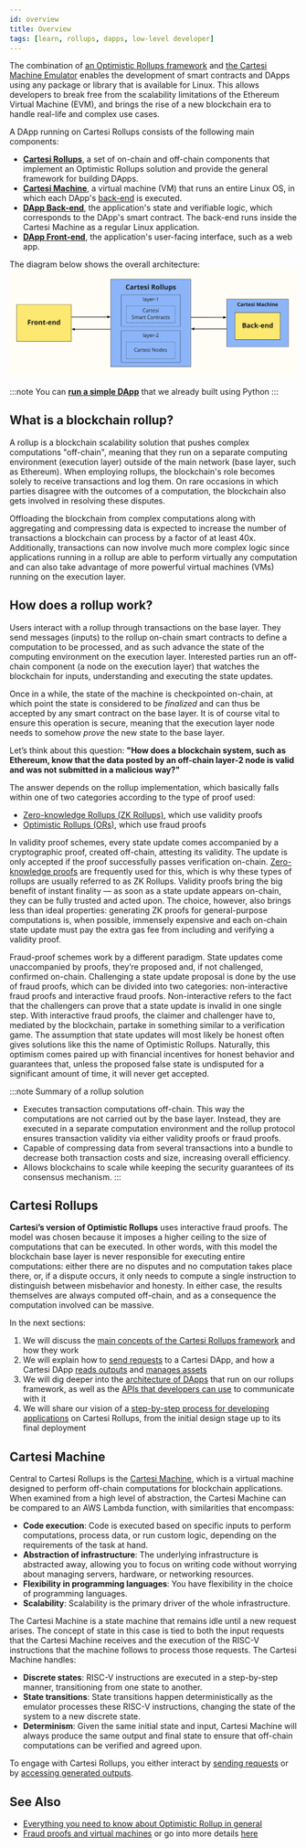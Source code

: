 ```yaml
---
id: overview
title: Overview
tags: [learn, rollups, dapps, low-level developer]
---
```


The combination of [an Optimistic Rollups framework](https://github.com/cartesi/rollups) and [the Cartesi Machine Emulator](https://github.com/cartesi/machine-emulator) enables the development of smart contracts and DApps using any package or library that is available for Linux. This allows developers to break free from the scalability limitations of the Ethereum Virtual Machine (EVM), and brings the rise of a new blockchain era to handle real-life and complex use cases.

A DApp running on Cartesi Rollups consists of the following main components:

* [**Cartesi Rollups**](./components.md), a set of on-chain and off-chain components that implement an Optimistic Rollups solution and provide the general framework for building DApps.
* [**Cartesi Machine**](/machine/intro), a virtual machine (VM) that runs an entire Linux OS, in which each DApp's [back-end](./dapp-architecture.md#back-end) is executed.
* [**DApp Back-end**](./dapp-architecture.md#back-end), the application's state and verifiable logic, which corresponds to the DApp's smart contract. The back-end runs inside the Cartesi Machine as a regular Linux application.
* [**DApp Front-end**](./dapp-architecture.md#front-end), the application's user-facing interface, such as a web app.

The diagram below shows the overall architecture:
![img](./core-components.png)

:::note
You can [**run a simple DApp**](./build-dapps/run-dapp.md) that we already built using Python
:::

## What is a blockchain rollup?

A rollup is a blockchain scalability solution that pushes complex computations "off-chain", meaning that they run on a separate computing environment (execution layer) outside of the main network (base layer, such as Ethereum). When employing rollups, the blockchain's role becomes solely to receive transactions and log them. On rare occasions in which parties disagree with the outcomes of a computation, the blockchain also gets involved in resolving these disputes.

Offloading the blockchain from complex computations along with aggregating and compressing data is expected to increase the number of transactions a blockchain can process by a factor of at least 40x. Additionally, transactions can now involve much more complex logic since applications running in a rollup are able to perform virtually any computation and can also take advantage of more powerful virtual machines (VMs) running on the execution layer.

## How does a rollup work?

Users interact with a rollup through transactions on the base layer. They send messages (inputs) to the rollup on-chain smart contracts to define a computation to be processed, and as such advance the state of the computing environment on the execution layer. Interested parties run an off-chain component (a node on the execution layer) that watches the blockchain for inputs, understanding and executing the state updates.

Once in a while, the state of the machine is checkpointed on-chain, at which point the state is considered to be *finalized* and can thus be accepted by any smart contract on the base layer. It is of course vital to ensure this operation is secure, meaning that the execution layer node needs to somehow *prove* the new state to the base layer.

Let’s think about this question:
**"How does a blockchain system, such as Ethereum, know that the data posted by an off-chain layer-2 node is valid and was not submitted in a malicious way?"**

The answer depends on the rollup implementation, which basically falls within one of two categories according to the type of proof used:

* [Zero-knowledge Rollups (ZK Rollups)](https://ethereum.org/en/developers/docs/scaling/zk-rollups), which use validity proofs
* [Optimistic Rollups (ORs)](https://ethereum.org/en/developers/docs/scaling/optimistic-rollups/), which use fraud proofs

In validity proof schemes, every state update comes accompanied by a cryptographic proof, created off-chain, attesting its validity. The update is only accepted if the proof successfully passes verification on-chain. [Zero-knowledge proofs](https://en.wikipedia.org/wiki/Zero-knowledge_proof) are frequently used for this, which is why these types of rollups are usually referred to as ZK Rollups. Validity proofs bring the big benefit of instant finality — as soon as a state update appears on-chain, they can be fully trusted and acted upon. The choice, however, also brings less than ideal properties: generating ZK proofs for general-purpose computations is, when possible, immensely expensive and each on-chain state update must pay the extra gas fee from including and verifying a validity proof.

Fraud-proof schemes work by a different paradigm. State updates come unaccompanied by proofs, they’re proposed and, if not challenged, confirmed on-chain. Challenging a state update proposal is done by the use of fraud proofs, which can be divided into two categories: non-interactive fraud proofs and interactive fraud proofs.
Non-interactive refers to the fact that the challengers can prove that a state update is invalid in one single step. With interactive fraud proofs, the claimer and challenger have to, mediated by the blockchain, partake in something similar to a verification game. The assumption that state updates will most likely be honest often gives solutions like this the name of Optimistic Rollups. Naturally, this optimism comes paired up with financial incentives for honest behavior and guarantees that, unless the proposed false state is undisputed for a significant amount of time, it will never get accepted.

:::note Summary of a rollup solution
* Executes transaction computations off-chain. This way the computations are not carried out by the base layer. Instead, they are executed in a separate computation environment and the rollup protocol ensures transaction validity via either validity proofs or fraud proofs.
* Capable of compressing data from several transactions into a bundle to decrease both transaction costs and size, increasing overall efficiency.
* Allows blockchains to scale while keeping the security guarantees of its consensus mechanism.
:::

## Cartesi Rollups

**Cartesi’s version of Optimistic Rollups** uses interactive fraud proofs. The model was chosen because it imposes a higher ceiling to the size of computations that can be executed. In other words, with this model the blockchain base layer is never responsible for executing entire computations: either there are no disputes and no computation takes place there, or, if a dispute occurs, it only needs to compute a single instruction to distinguish between misbehavior and honesty. In either case, the results themselves are always computed off-chain, and as a consequence the computation involved can be massive.

In the next sections:
1. We will discuss the [main concepts of the Cartesi Rollups framework](./components.md) and how they work
2. We will explain how to [send requests](./sending-requests.md) to a Cartesi DApp, and how a Cartesi DApp [reads outputs](./reading-outputs.md) and [manages assets](./assets-handling.md)
3. We will dig deeper into the [architecture of DApps](./dapp-architecture.md) that run on our rollups framework, as well as the [APIs that developers can use](./http-api.md) to communicate with it
4. We will share our vision of a [step-by-step process for developing applications](./dapp-life-cycle.md) on Cartesi Rollups, from the initial design stage up to its final deployment

## Cartesi Machine

Central to Cartesi Rollups is the [Cartesi Machine](/machine/intro), which is a virtual machine designed to perform off-chain computations for blockchain applications. When examined from a high level of abstraction, the Cartesi Machine can be compared to an AWS Lambda function, with similarities that encompass:

* **Code execution**: Code is executed based on specific inputs to perform computations, process data, or run custom logic, depending on the requirements of the task at hand.
* **Abstraction of infrastructure**: The underlying infrastructure is abstracted away, allowing you to focus on writing code without worrying about managing servers, hardware, or networking resources.
* **Flexibility in programming languages**: You have flexibility in the choice of programming languages.
* **Scalability**: Scalability is the primary driver of the whole infrastructure.

The Cartesi Machine is a state machine that remains idle until a new request arises. The concept of state in this case is tied to both the input requests that the Cartesi Machine receives and the execution of the RISC-V instructions that the machine follows to process those requests. The Cartesi Machine handles:

* **Discrete states**: RISC-V instructions are executed in a step-by-step manner, transitioning from one state to another.
* **State transitions**: State transitions happen deterministically as the emulator processes these RISC-V instructions, changing the state of the system  to a new discrete state.
* **Determinism**: Given the same initial state and input, Cartesi Machine will always produce the same output and final state to ensure that off-chain computations can be verified and agreed upon.

To engage with Cartesi Rollups, you either interact by [sending requests](./sending-requests.md) or by [accessing generated outputs](./reading-outputs.md).

## See Also

* [Everything you need to know about Optimistic Rollup in general](https://research.paradigm.xyz/rollups)
* [Fraud proofs and virtual machines](https://medium.com/@cpbuckland88/fraud-proofs-and-virtual-machines-2826a3412099) or go into more details [here](https://tlu.tarilabs.com/cryptography/fraud-proofs#what-are-fraud-proofs)
